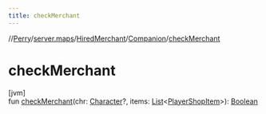 ```yaml
---
title: checkMerchant
---
```

//[Perry](../../../../index.html)/[server.maps](../../index.html)/[HiredMerchant](../index.html)/[Companion](index.html)/[checkMerchant](check-merchant.html)



# checkMerchant



[jvm]\
fun [checkMerchant](check-merchant.html)(chr: [Character](../../../client/-character/index.html)?, items: [List](https://kotlinlang.org/api/latest/jvm/stdlib/kotlin.collections/-list/index.html)&lt;[PlayerShopItem](../../../server/-player-shop-item/index.html)&gt;): [Boolean](https://kotlinlang.org/api/latest/jvm/stdlib/kotlin/-boolean/index.html)





